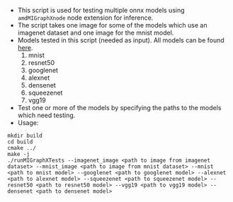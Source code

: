 * This script is used for testing multiple onnx models using ```amdMIGraphXnode``` node extension for inference.
* The script takes one image for some of the models which use an imagenet dataset and one image for the mnist model.
* Models tested in this script (needed as input). All models can be found [here](https://github.com/onnx/models). 
  1. mnist
  2. resnet50
  3. googlenet
  4. alexnet
  5. densenet
  6. squeezenet
  7. vgg19
* Test one or more of the models by specifying the paths to the models which need testing.
* Usage:
```
mkdir build
cd build
cmake ../
make -j
./runMIGraphXTests --imagenet_image <path to image from imagenet dataset> --mnist_image <path to image from mnist dataset> --mnist <path to mnist model> --googlenet <path to googlenet model> --alexnet <path to alexnet model> --squeezenet <path to squeezenet model> --resnet50 <path to resnet50 model> --vgg19 <path to vgg19 model> --densenet <path to densenet model>
```
